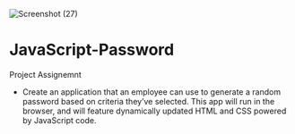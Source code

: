 ![Screenshot (27)](https://user-images.githubusercontent.com/93747193/149704691-ba7b299c-28fb-430c-8d79-297e6c298be1.png)
# JavaScript-Password
Project Assignemnt 
- Create an application that an employee can use to generate a random password based on criteria they’ve selected. This app will run in the browser, and will feature dynamically updated HTML and CSS powered by JavaScript code.
